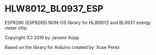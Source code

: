# HLW8012_BL0937_ESP
ESP8266 (ESP8285) NON-OS library for HLW8012 and BL0937 energy meter chip

Copyright (C) 2019 by Jaromir Kopp <macwyznawca at me dot com>

Based on the library for Arduino created by: Xose Pérez
